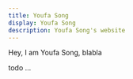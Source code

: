 ```yaml
---
title: Youfa Song
display: Youfa Song
description: Youfa Song's website
---
```


Hey, I am Youfa Song, blabla

todo ...
